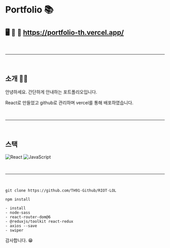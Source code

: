 # Portfolio 📚

## 🖥️ 📱 🔗 <a href="https://portfolio-th.vercel.app/" target="_blank">https://portfolio-th.vercel.app/</a>

<br>
<hr />
<br>

## 소개 🙇‍♂️
안녕하세요.
간단하게 안내하는 포트폴리오입니다.

React로 만들었고 github로 관리하며
vercel를 통해 배포하였습니다.

<br>
<hr />
<br>

## 스택
<span><img src="https://img.shields.io/badge/React-61DAFB?style=for-the-badge&logo=React&logoColor=white" alt="React" /></span>
<span><img src="https://img.shields.io/badge/JavaScript-f7DF1E?style=for-the-badge&logo=JavaScript&logoColor=white" alt="JavaScript" /></span>

<br>
<hr />
<br>

```shell
git clone https://github.com/TH91-Github/RIOT-LOL
```

```shell
npm install
```

``` shell
- install
- node-sass
- react-router-dom@6
- @reduxjs/toolkit react-redux
- axios --save
- swiper

```


감사합니다. 😁